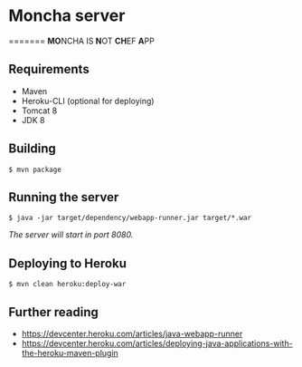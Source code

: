 # Moncha server
=======
**MO**NCHA IS **N**OT **CH**EF **A**PP 

## Requirements ##

 - Maven
 - Heroku-CLI (optional for deploying)
 - Tomcat 8
 - JDK 8

## Building ##

    $ mvn package

## Running the server ##

    $ java -jar target/dependency/webapp-runner.jar target/*.war

*The server will start in port 8080.*

## Deploying to Heroku ##

    $ mvn clean heroku:deploy-war
    
    
## Further reading ##

 - https://devcenter.heroku.com/articles/java-webapp-runner
 - https://devcenter.heroku.com/articles/deploying-java-applications-with-the-heroku-maven-plugin
